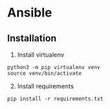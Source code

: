# Ansible

## Installation

1. Install virtualenv
```
python3 -m pip virtualenv venv
source venv/bin/activate
```

2. Install requirements
```
pip install -r requirements.txt
```